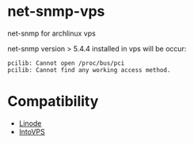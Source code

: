 net-snmp-vps
============

net-snmp for archlinux vps

net-snmp version > 5.4.4 installed in vps will be occur:

    pcilib: Cannot open /proc/bus/pci
    pcilib: Cannot find any working access method.

Compatibility
=============
* [Linode](http://www.linode.com/?r=c3b6735c170412f1d5c6924db73a9de282510062)
* [IntoVPS](http://www.intovps.com)    
